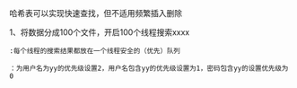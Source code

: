 哈希表可以实现快速查找，但不适用频繁插入删除

1、将数据分成100个文件，开启100个线程搜索xxxx

    :每个线程的搜索结果都放在一个线程安全的（优先）队列
    
    ：为用户名为yy的优先级设置2，用户名包含yy的优先级设置为1，密码包含yy的设置优先级为0
    

